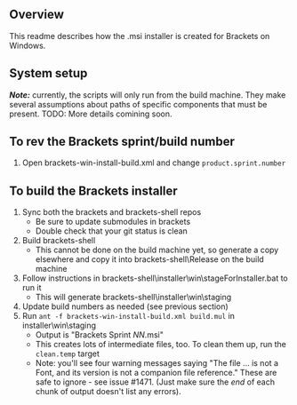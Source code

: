 ## Overview
This readme describes how the .msi installer is created for Brackets on Windows.


## System setup
_**Note:**_ currently, the scripts will only run from the build machine. They make several assumptions about paths of specific
components that must be present. TODO: More details comining soon.


## To rev the Brackets sprint/build number
1. Open brackets-win-install-build.xml and change `product.sprint.number`


## To build the Brackets installer
1. Sync both the brackets and brackets-shell repos
    * Be sure to update submodules in brackets
    * Double check that your git status is clean
2. Build brackets-shell
    * This cannot be done on the build machine yet, so generate a copy elsewhere and copy it into brackets-shell\Release
      on the build machine
3. Follow instructions in brackets-shell\installer\win\stageForInstaller.bat to run it
    * This will generate brackets-shell\installer\win\staging
4. Update build numbers as needed (see previous section)
5. Run `ant -f brackets-win-install-build.xml build.mul` in installer\win\staging
    * Output is "Brackets Sprint _NN_.msi"
    * This creates lots of intermediate files, too. To clean them up, run the `clean.temp` target
    * Note: you'll see four warning messages saying "The file ... is not a Font, and its version is not a companion file
      reference." These are safe to ignore - see issue #1471.
      (Just make sure the *end* of each chunk of output doesn't list any errors).
